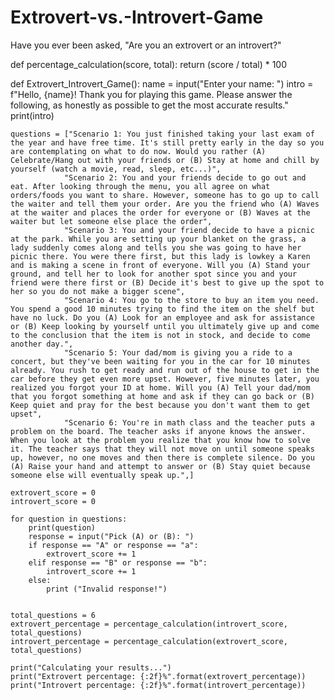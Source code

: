 # Extrovert-vs.-Introvert-Game
Have you ever been asked, "Are you an extrovert or an introvert?"


def percentage_calculation(score, total):
     return (score / total) * 100
    
def Extrovert_Introvert_Game():
    name = input("Enter your name: ")
    intro = f"Hello, {name}! Thank you for playing this game. Please answer the following, as honestly as possible to get the most accurate results."
    print(intro)
    
    questions = ["Scenario 1: You just finished taking your last exam of the year and have free time. It's still pretty early in the day so you are contemplating on what to do now. Would you rather (A) Celebrate/Hang out with your friends or (B) Stay at home and chill by yourself (watch a movie, read, sleep, etc...)",
                "Scenario 2: You and your friends decide to go out and eat. After looking through the menu, you all agree on what orders/foods you want to share. However, someone has to go up to call the waiter and tell them your order. Are you the friend who (A) Waves at the waiter and places the order for everyone or (B) Waves at the waiter but let someone else place the order",
                "Scenario 3: You and your friend decide to have a picnic at the park. While you are setting up your blanket on the grass, a lady suddenly comes along and tells you she was going to have her picnic there. You were there first, but this lady is lowkey a Karen and is making a scene in front of everyone. Will you (A) Stand your ground, and tell her to look for another spot since you and your friend were there first or (B) Decide it's best to give up the spot to her so you do not make a bigger scene",
                "Scenario 4: You go to the store to buy an item you need. You spend a good 10 minutes trying to find the item on the shelf but have no luck. Do you (A) Look for an employee and ask for assistance or (B) Keep looking by yourself until you ultimately give up and come to the conclusion that the item is not in stock, and decide to come another day.",
                "Scenario 5: Your dad/mom is giving you a ride to a concert, but they've been waiting for you in the car for 10 minutes already. You rush to get ready and run out of the house to get in the car before they get even more upset. However, five minutes later, you realized you forgot your ID at home. Will you (A) Tell your dad/mom that you forgot something at home and ask if they can go back or (B) Keep quiet and pray for the best because you don't want them to get upset",    
                "Scenario 6: You're in math class and the teacher puts a problem on the board. The teacher asks if anyone knows the answer. When you look at the problem you realize that you know how to solve it. The teacher says that they will not move on until someone speaks up, however, no one moves and then there is complete silence. Do you (A) Raise your hand and attempt to answer or (B) Stay quiet because someone else will eventually speak up.",]
    
    extrovert_score = 0
    introvert_score = 0
    
    for question in questions:
        print(question)
        response = input("Pick (A) or (B): ")
        if response == "A" or response == "a":
            extrovert_score += 1
        elif response == "B" or response == "b":
            introvert_score += 1
        else:
            print ("Invalid response!")
        

    total_questions = 6
    extrovert_percentage = percentage_calculation(introvert_score, total_questions)
    introvert_percentage = percentage_calculation(extrovert_score, total_questions)
    
    print("Calculating your results...")
    print("Extrovert percentage: {:2f}%".format(extrovert_percentage))
    print("Introvert percentage: {:2f}%".format(introvert_percentage))

    
